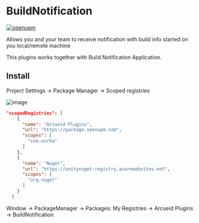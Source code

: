 # BuildNotification
[![openupm](https://img.shields.io/npm/v/com.uurha.buildnotification?label=openupm&registry_uri=https://package.openupm.com)](https://openupm.com/packages/com.uurha.buildnotification/)

Allows you and your team to receive notification with build info started on you local/remote machine

This plugins works together with Build Notification Application.

## Install
Project Settings -> Package Manager -> Scoped registries
</br>

![image](https://user-images.githubusercontent.com/22265817/197618796-e4f99403-e119-4f35-8320-b233696496d9.png)

```json
"scopedRegistries": [
    {
      "name": "Arcueid Plugins",
      "url": "https://package.openupm.com",
      "scopes": [
        "com.uurha"
      ]
    },
    {
      "name": "Nuget",
      "url": "https://unitynuget-registry.azurewebsites.net",
      "scopes": [
        "org.nuget"
      ]
    }
  ]
```

Window -> PackageManager -> Packages: My Registries -> Arcueid Plugins -> BuildNotification
